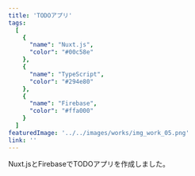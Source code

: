 ```yaml
---
title: 'TODOアプリ'
tags:
  [
    {
      "name": "Nuxt.js",
      "color": "#00c58e"
    },
    {
      "name": "TypeScript",
      "color": "#294e80"
    },
    {
      "name": "Firebase",
      "color": "#ffa000"
    }
  ]
featuredImage: '../../images/works/img_work_05.png'
link: ''
---
```


Nuxt.jsとFirebaseでTODOアプリを作成しました。
